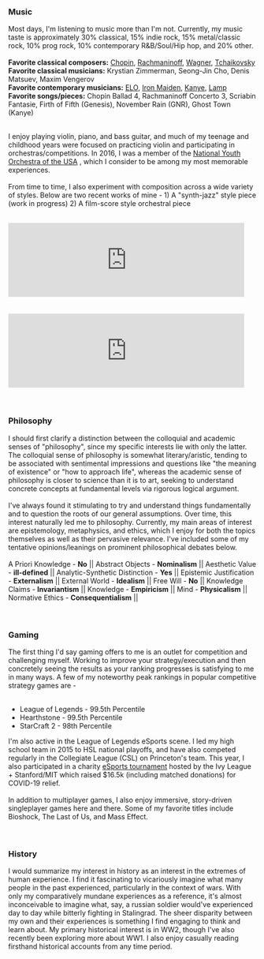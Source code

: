 
### Music
Most days, I'm listening to music more than I'm not.
Currently, my music taste is approximately 30% classical, 15% indie rock, 
15% metal/classic rock, 10% prog rock, 10% contemporary R&B/Soul/Hip hop,
and 20% other.
<br>
<br>
__Favorite classical composers:__ [Chopin](https://www.youtube.com/watch?v=2cv7diE0ZMc), 
								  [Rachmaninoff](https://www.youtube.com/watch?v=6jclP3RMPs8), 
								  [Wagner](https://www.youtube.com/watch?v=YjMwDbFng_g), 
								  [Tchaikovsky](https://www.youtube.com/watch?v=GP_ZoVAvJYk) <br>
__Favorite classical musicians:__ Krystian Zimmerman, Seong-Jin Cho, Denis Matsuev, Maxim Vengerov<br>
__Favorite contemporary musicians:__ [ELO](https://www.youtube.com/watch?v=BDhJU_cNCZE),
									[Iron Maiden](https://www.youtube.com/watch?v=kDDSBOCzMUA), 
									[Kanye](https://www.youtube.com/watch?v=D0MyiOeXX38), 
									[Lamp](https://www.youtube.com/watch?v=5W9S9la-C6s)<br>
__Favorite songs/pieces:__ Chopin Ballad 4, Rachmaninoff Concerto 3, Scriabin Fantasie, 
Firth of Fifth (Genesis), November Rain (GNR), Ghost Town (Kanye) <br>
<br>

I enjoy playing violin, piano, and bass guitar, and much of my teenage and childhood years
were focused on practicing violin and participating in orchestras/competitions. In 2016,
I was a member of the [National Youth Orchestra of the USA](https://www.carnegiehall.org/Education/Young-Musicians/National-Youth-Ensembles/NYO-USA/NYO-USA-2016)
, which I consider to be among my most memorable experiences.
<br><br>
From time to time, I also experiment
with composition across a wide variety of styles. Below are two recent works of mine - 1) A "synth-jazz" style piece (work in progress) 2) A film-score style orchestral piece
<br><br>
<iframe width="95%" height="150" scrolling="no" frameborder="no" allow="autoplay" src="https://w.soundcloud.com/player/?url=https%3A//api.soundcloud.com/tracks/862333930%3Fsecret_token%3Ds-vMFQAtvTvgY&color=%23ff5500&auto_play=false&hide_related=false&show_comments=true&show_user=true&show_reposts=false&show_teaser=true&visual=true"></iframe><div style="font-size: 10px; color: #cccccc;line-break: anywhere;word-break: normal;overflow: hidden;white-space: nowrap;text-overflow: ellipsis; font-family: Interstate,Lucida Grande,Lucida Sans Unicode,Lucida Sans,Garuda,Verdana,Tahoma,sans-serif;font-weight: 100;"></div>
<br><br>
<iframe width="95%" height="150" scrolling="no" frameborder="no" allow="autoplay" src="https://w.soundcloud.com/player/?url=https%3A//api.soundcloud.com/tracks/839655961%3Fsecret_token%3Ds-FFfpphR9RQ6&color=%23ff5500&auto_play=false&hide_related=false&show_comments=true&show_user=true&show_reposts=false&show_teaser=true&visual=true"></iframe><div style="font-size: 10px; color: #cccccc;line-break: anywhere;word-break: normal;overflow: hidden;white-space: nowrap;text-overflow: ellipsis; font-family: Interstate,Lucida Grande,Lucida Sans Unicode,Lucida Sans,Garuda,Verdana,Tahoma,sans-serif;font-weight: 100;"></div>
<br><br>

### Philosophy
I should first clarify a distinction between the colloquial and academic senses of "philosophy", since my 
specific interests lie with only the latter. The colloquial sense of philosophy is somewhat literary/aristic, tending to be
associated with sentimental impressions and questions like "the meaning of existence" or "how to approach life", whereas 
the academic sense of philosophy is closer to science than it is to art, seeking to 
understand concrete concepts at fundamental levels via rigorous logical argument.
<br><br>
I've always found it stimulating to try and understand things fundamentally and to 
question the roots of our general assumptions. Over time, this interest naturally led me to philosophy.
Currently, my main areas of interest are epistemology, metaphysics, and ethics, which I enjoy for both
the topics themselves as well as their pervasive relevance.
I've included some of my tentative opinions/leanings on prominent philosophical debates below.
<br><br>
A Priori Knowledge - __No__ || Abstract Objects - __Nominalism__ || Aesthetic Value - __ill-defined__ ||
Analytic-Synthetic Distinction - __Yes__ || Epistemic Justification - __Externalism__ || 
External World - __Idealism__ || Free Will - __No__ || Knowledge Claims - __Invariantism__ ||
Knowledge - __Empiricism__ || Mind - __Physicalism__ || Normative Ethics - __Consequentialism__ || 
<br><br><br>

### Gaming
The first thing I'd say gaming offers to me is an outlet for competition and challenging myself. Working to improve your 
strategy/execution and then concretely seeing the results as your ranking progresses is satisfying to me in many ways.
A few of my noteworthy peak rankings in popular competitive strategy games are -
<br><br>
- League of Legends - 99.5th Percentile <br>
- Hearthstone - 99.5th Percentile <br>
- StarCraft 2 - 98th Percentile <br>

I'm also active in the League of Legends eSports scene. I led my high school team in 2015
to HSL national playoffs, and have also competed regularly in the Collegiate League (CSL) 
on Princeton's team. This year, I also participated in a charity [eSports tournament](https://tiltify.com/@yaleesports/ivy-vs-covid-19-12-hour-charity-stream) 
hosted by the Ivy League + Stanford/MIT which raised $16.5k (including matched donations) for
COVID-19 relief.
<br><br>
In addition to multiplayer games, I also enjoy immersive, story-driven singleplayer games here and there.
Some of my favorite titles include Bioshock, The Last of Us, and Mass Effect.
<br><br><br>

### History
I would summarize my interest in history as an interest in the extremes of human experience.
I find it fascinating to vicariously imagine what many people in the past experienced,
particularly in the context of wars. With only my comparatively mundane experiences as a reference,
it's almost inconceivable to imagine what, say, a russian soldier would've experienced day to day while
bitterly fighting in Stalingrad. The sheer disparity between my own and their experiences is something I find engaging
to think and learn about. My primary historical interest is in WW2, though I've also
recently been exploring more about WW1. I also enjoy casually reading firsthand historical accounts
from any time period.
